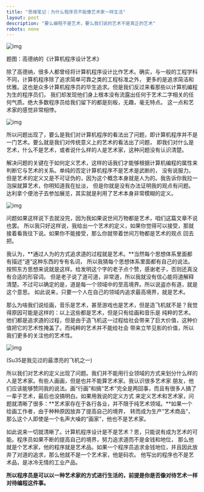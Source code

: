 ```yaml
---
title: "思维笔记：为什么程序员不能像艺术家一样生活"
layout: post
description: "要么编程不是艺术，要么我们说的艺术不是真正的艺术"
robots: none
---
```


![img](http://www.preining.info/blog/wp-content/uploads/2014/05/TAOCP-box.png)

题图：高德纳的《计算机程序设计艺术》

除了高德纳，很多人都曾经将计算机程序设计比作艺术。确实，与一般的工程学科不同，计算机程序除了追求简单可靠之类的工程标准之外，
更多的是追求简洁和优雅。这也是众多计算机程序员的毕生追求。但是我们反过来看那些以计算机编程为生的程序员们，
我们却发现他们身上根本没有流露出任何于艺术二字相关的任何气质。绝大多数程序员给我们留下的都是刻板，无趣，毫无特点。
这一点和艺术家的感觉非常相悖。

![img](http://funny-pictures-blog.com/wp-content/uploads/funny-pictures/Artist-vs-Programmer.jpg)

所以问题出现了，要么是我们对计算机程序的看法出了问题，即计算机程序并不是一门艺术。要么就是我们对传统意义上的艺术的看法出了问题，
即我们对什么是艺术，什么不是艺术，或者说什么样的人是艺术家，这种问题没有认识清楚。

解决问题的关键在于如何定义艺术，这样的话我们才能够根据计算机编程的属性来判断它与艺术的关系。单纯的否定计算机程序不是艺术是武断的，
没有说服力。但是艺术的定义又是不可证伪的，因为这个概念本身就是人为的。我告诉你我拉一泡屎就算艺术，你明知道我在扯淡，
但是你就是没有办法证明我的观点有问题。达利拿个便池子去参加展览，其实就是利用了艺术本身非常模糊的定义。

![img](http://img1.gtimg.com/hb/pics/hv1/214/110/1739/113106739.jpg)

问题如果这样说下去就没完，因为我如果说世间万物都是艺术，咱们这篇文章不说也罢。
所以我只好这样说，我给出一个艺术的定义，如果你觉得可以接受，那就接着看我往下说。如果你不能接受，那么你就带着世间万物都是艺术的观点
回去把。

我认为，**通过人为的方式追求道的过程就是艺术。**当然每个思想体系里面都有描述“道”这种东西的专有名词，
所以我猜每个思想体系里面都有自己的说法。按照东方思想来说就是这样。给发明这个字的老子点个赞，感谢老子，否则还真没有合适的形容词。
但是老子说了道可道，非常道，所以我就没有信心能将道解释清楚。不过可以确定的是，道是每一个领域中的至高境界。所以说盗亦有道，就是这个意思。
如此说来，只要一个人在自己的领域内追求最高境界，就是艺术。

那么为啥我们说绘画，音乐是艺术，甚至游戏也是艺术，但是造飞机就不是？我觉得原因可能是这样的：以上这些都是艺术，但是只有绘画和音乐是
纯粹的艺术。他们都是追求道的过程，但是由于造飞机这一过程给社会带来了巨大价值，这种价值把它的艺术性掩盖了。而纯粹的艺术并不能给社会
带来立竿见影的价值，所以我们更多的关注他的艺术性。

![img](http://images.takungpao.com/2013/0326/20130326042504708.jpg)

(Su35是我见过的最漂亮的飞机之一)

所以我们对艺术的定义出现了问题。我们并不能用行业领域的方式来划分什么样的人是艺术家。有些人画画，但是也并不能算艺术家。我认识很多艺术家
朋友，他们应该能够赞同我的说法。画“行画”和搞“艺术”完全是两回事，而且有很多人搞了一辈子艺术，最后也没搞明白。如果用我说的定义方式
来定义艺术和艺术家，问题就清晰了很多：**艺术家存在于各行各业，并不限于纯艺术领域。**如果一个绘画工作者，由于种种原因放弃了提高自己的境界，
转而成为生产”艺术商品“，那么这个人即使是一个名声大噪的“画家”，他也不是艺术家。

如此说来一切就清晰了。计算机程序设计是不是艺术？恩，只能说有成为艺术的可能。程序员如果不断的提高自己的境界，努力追求道而不是金钱和地位，
那么他就是个艺术家，他的程序就是艺术品。如果一个程序员追求金钱地位，并且因此放弃了对道的追求，那么他就不是一个艺术家，他是码农。
他写出的程序也不是艺术品，是冰冷无情的工业产品。

**所以程序员是可以以一种艺术家的方式进行生活的，前提是你是否像对待艺术一样对待编程这件事。**